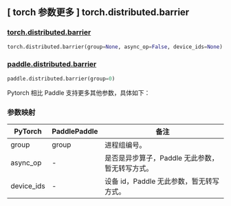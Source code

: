 ## [ torch 参数更多 ] torch.distributed.barrier
### [torch.distributed.barrier](https://pytorch.org/docs/stable/distributed.html?highlight=barrier#torch.distributed.barrier)

```python
torch.distributed.barrier(group=None, async_op=False, device_ids=None)
```

### [paddle.distributed.barrier](https://www.paddlepaddle.org.cn/documentation/docs/zh/develop/api/paddle/distributed/barrier_cn.html)

```python
paddle.distributed.barrier(group=0)
```

Pytorch 相比 Paddle 支持更多其他参数，具体如下：

### 参数映射

| PyTorch       | PaddlePaddle | 备注                                                  |
| ------------- | ------------ | ------------------------------------------------------|
| group         | group        | 进程组编号。                                           |
| async_op      | -            | 是否是异步算子，Paddle 无此参数，暂无转写方式。             |
| device_ids    | -            | 设备 id，Paddle 无此参数，暂无转写方式。                  |
